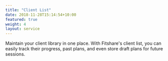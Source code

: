 ```yaml
---
title: "Client List"
date: 2018-11-28T15:14:54+10:00
featured: true
weight: 4
layout: service
---
```


Maintain your client library in one place. With Fitshare's client list, you can easily track their progress,
past plans, and even store draft plans for future sessions.